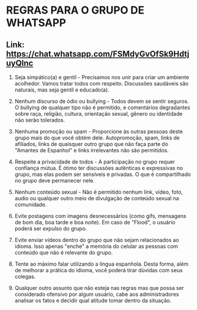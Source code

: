 # REGRAS PARA O GRUPO DE WHATSAPP 
## Link: https://chat.whatsapp.com/FSMdyGvOfSk9HdtjuyQlnc

1) Seja simpático(a) e gentil - Precisamos nos unir para criar um ambiente acolhedor. Vamos tratar todos com respeito. Discussões saudáveis são naturais, mas seja gentil e educado(a).

2) Nenhum discurso de ódio ou bullying - Todos devem se sentir seguros. O bullying de qualquer tipo não é permitido, e comentários degradantes sobre raça, religião, cultura, orientação sexual, gênero ou identidade não serão tolerados.

3) Nenhuma promoção ou spam - Proporcione às outras pessoas deste grupo mais do que você obtém dele. Autopromoção, spam, links de afiliados, links de quaisquer outro grupo que não faça parte do "Amantes de Espanhol" e links irrelevantes não são permitidos.

4) Respeite a privacidade de todos - A participação no grupo requer confiança mútua. É ótimo ter discussões autênticas e expressivas no grupo, mas elas podem ser sensíveis e privadas. O que é compartilhado no grupo deve permanecer nele.

5) Nenhum conteúdo sexual - Não é permitido nenhum link, vídeo, foto, audio ou qualquer outro meio de divulgação de conteúdo sexual na comunidade.

6) Evite postagens com imagens desnecessários (como gifs, mensagens de bom dia, boa tarde e boa noite). Em caso de "Flood", o usuário poderá ser expulso do grupo.

7) Evite enviar vídeos dentro do grupo que não sejam relacionados ao idioma. Isso apenas "enche" a memória do celular as pessoas com conteúdo que não é relevante do grupo.

8) Tente ao máximo falar utilizando a língua espanhola. Desta forma, além de melhorar a prática do idioma, você poderá tirar dúvidas com seus colegas.

9) Qualquer outro assunto que não esteja nas regras mas que possa ser considerado ofensivo por algum usuário, cabe aos administradores analisar os fatos e decidir qual atitude tomar dentro da situação.
